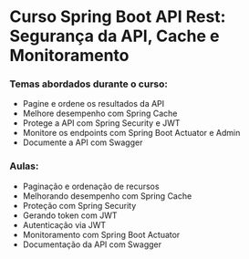# Curso Spring Boot API Rest: Segurança da API, Cache e Monitoramento

### Temas abordados durante o curso:

- Pagine e ordene os resultados da API
- Melhore desempenho com Spring Cache
- Protege a API com Spring Security e JWT
- Monitore os endpoints com Spring Boot Actuator e Admin
- Documente a API com Swagger

### Aulas:

- Paginação e ordenação de recursos
- Melhorando desempenho com Spring Cache
- Proteção com Spring Security
- Gerando token com JWT
- Autenticação via JWT
- Monitoramento com Spring Boot Actuator
- Documentação da API com Swagger
